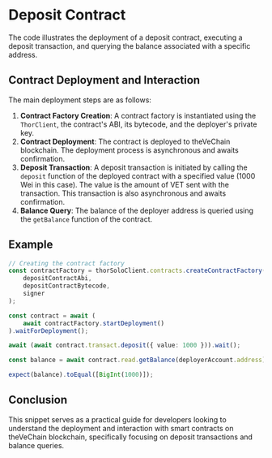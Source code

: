 # Deposit Contract

The code illustrates the deployment of a deposit contract, executing a deposit transaction, and querying the balance associated with a specific address.

## Contract Deployment and Interaction

The main deployment steps are as follows:

1. **Contract Factory Creation**: A contract factory is instantiated using the `ThorClient`, the contract's ABI, its bytecode, and the deployer's private key.
2. **Contract Deployment**: The contract is deployed to theVeChain blockchain. The deployment process is asynchronous and awaits confirmation.
3. **Deposit Transaction**: A deposit transaction is initiated by calling the `deposit` function of the deployed contract with a specified value (1000 Wei in this case). The value is the amount of VET sent with the transaction. This transaction is also asynchronous and awaits confirmation.
4. **Balance Query**: The balance of the deployer address is queried using the `getBalance` function of the contract.


## Example

```typescript { name=contract-deposit, category=example }
// Creating the contract factory
const contractFactory = thorSoloClient.contracts.createContractFactory(
    depositContractAbi,
    depositContractBytecode,
    signer
);

const contract = await (
    await contractFactory.startDeployment()
).waitForDeployment();

await (await contract.transact.deposit({ value: 1000 })).wait();

const balance = await contract.read.getBalance(deployerAccount.address);

expect(balance).toEqual([BigInt(1000)]);
```



## Conclusion

This snippet serves as a practical guide for developers looking to understand the deployment and interaction with smart contracts on theVeChain blockchain, specifically focusing on deposit transactions and balance queries.



